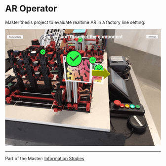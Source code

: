 # AR Operator

Master thesis project to evaluate realtime AR in a factory line setting.

[![AR app](Images/AR-app.gif)]()

---
Part of the Master: [Information Studies](https://www.uva.nl/en/programmes/masters/information-studies/information-studies.html)
